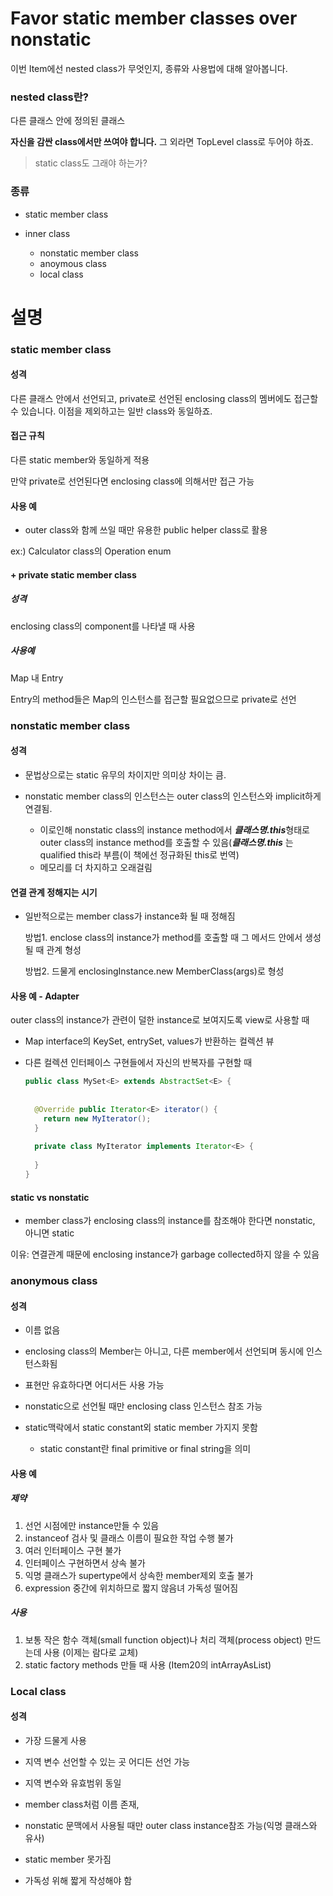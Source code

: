 # Favor static member classes over nonstatic

이번 Item에선 nested class가 무엇인지, 종류와 사용법에 대해 알아봅니다.



### nested class란?

다른 클래스 안에 정의된 클래스



**자신을 감싼 class에서만 쓰여야 합니다.** 그 외라면 TopLevel class로 두어야 하죠.

> static class도 그래야 하는가?



### 종류

* static member class

* inner class
  * nonstatic member class
  * anoymous class
  * local class



# 설명

### static member class

#### 성격

다른 클래스 안에서 선언되고, private로 선언된 enclosing class의 멤버에도 접근할 수 있습니다. 이점을 제외하고는 일반 class와 동일하죠.



#### 접근 규칙

다른 static member와 동일하게 적용

만약 private로 선언된다면 enclosing class에 의해서만 접근 가능



#### 사용 예

* outer class와 함께 쓰일 때만 유용한 public helper class로 활용

ex:) Calculator class의 Operation enum



#### + private static member class

##### 성격

enclosing class의 component를 나타낼 때 사용

##### 사용예

Map 내 Entry

Entry의 method들은 Map의 인스턴스를 접근할 필요없으므로 private로 선언



### nonstatic member class

#### 성격

* 문법상으로는 static 유무의 차이지만 의미상 차이는 큼.

* nonstatic member class의 인스턴스는 outer class의 인스턴스와 implicit하게 연결됨.
  * 이로인해 nonstatic class의 instance method에서 ***클래스명.this***형태로 outer class의 instance method를 호출할 수 있음(***클래스명.this*** 는 qualified this라 부름(이 책에선 정규화된 this로 번역)
  * 메모리를 더 차지하고 오래걸림



#### 연결 관계 정해지는 시기

* 일반적으로는 member class가 instance화 될 때 정해짐

  방법1. enclose class의 instance가 method를 호출할 때 그 메서드 안에서 생성될 때 관계 형성

  방법2. 드물게 enclosingInstance.new MemberClass(args)로 형성





#### 사용 예 - Adapter

outer class의 instance가 관련이 덜한 instance로 보여지도록 view로 사용할 때

* Map interface의 KeySet, entrySet, values가 반환하는 컬렉션 뷰

* 다른 컬렉션 인터페이스 구현들에서 자신의 반복자를 구현할 때

  ```java
  public class MySet<E> extends AbstractSet<E> {
    
    
    @Override public Iterator<E> iterator() {
      return new MyIterator();
    }
    
    private class MyIterator implements Iterator<E> {
      
    }
  }
  ```

  



#### static vs nonstatic

* member class가 enclosing class의 instance를 참조해야 한다면 nonstatic, 아니면 static



이유: 연결관계 때문에 enclosing instance가 garbage collected하지 않을 수 있음



### anonymous class

#### 성격

* 이름 없음
* enclosing class의 Member는 아니고, 다른 member에서 선언되며 동시에 인스턴스화됨
* 표현만 유효하다면 어디서든 사용 가능

* nonstatic으로 선언될 때만 enclosing class 인스턴스 참조 가능
* static맥락에서 static constant외 static member 가지지 못함
  * static constant란 final primitive or final string을 의미



#### 사용 예

##### 제약

1. 선언 시점에만 instance만들 수 있음
2. instanceof 검사 및 클래스 이름이 필요한 작업 수행 불가
3. 여러 인터페이스 구현 불가
4. 인터페이스 구현하면서 상속 불가
5. 익명 클래스가 supertype에서 상속한 member제외 호출 불가
6. expression 중간에 위치하므로 짧지 않음녀 가독성 떨어짐



##### 사용

1. 보통 작은 함수 객체(small function object)나 처리 객체(process object) 만드는데 사용 (이제는 람다로 교체)
2. static factory methods 만들 때 사용 (Item20의 intArrayAsList)



### Local class

#### 성격

* 가장 드물게 사용

* 지역 변수 선언할 수 있는 곳 어디든 선언 가능
* 지역 변수와 유효범위 동일
* member class처럼 이름 존재, 
* nonstatic 문맥에서 사용될 때만 outer class instance참조 가능(익명 클래스와 유사)
* static member 못가짐
* 가독성 위해 짧게 작성해야 함

